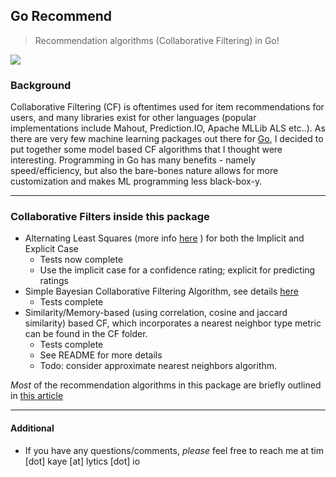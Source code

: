 ## Go Recommend 

> Recommendation algorithms (Collaborative Filtering) in Go! 

![](http://progressed.io/bar/100)

### Background 
Collaborative Filtering (CF) is oftentimes used for item recommendations for users, and many libraries exist for other languages (popular implementations include Mahout, Prediction.IO, Apache MLLib ALS etc..). As there are very few machine learning packages out there for [Go](http://www.golang.org), I decided to put together some model based CF algorithms that I thought were interesting. Programming in Go has many benefits - namely speed/efficiency, but also the bare-bones nature allows for more customization and makes ML programming less black-box-y. 

---

### Collaborative Filters inside this package

- Alternating Least Squares (more info [here](http://labs.yahoo.com/files/HuKorenVolinsky-ICDM08.pdf) ) for both the Implicit and Explicit Case
	* Tests now complete
	* Use the implicit case for a confidence rating; explicit for predicting ratings
- Simple Bayesian Collaborative Filtering Algorithm, see details [here](http://www-stat.wharton.upenn.edu/~edgeorge/Research_papers/Bcollab.pdf)
	* Tests complete
- Similarity/Memory-based (using correlation, cosine and jaccard similarity) based CF, which incorporates a nearest neighbor type metric can be found in the CF folder.
	* Tests complete
	* See README for more details
	* Todo: consider approximate nearest neighbors algorithm. 

*Most* of the recommendation algorithms in this package are briefly outlined in [this article](http://www.hindawi.com/journals/aai/2009/421425/)

---

#### Additional

 - If you have any questions/comments, *please* feel free to reach me at tim [dot] kaye [at] lytics [dot] io




